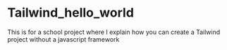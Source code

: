 # Tailwind_hello_world
This is for a school project where I explain how you can create a Tailwind project without a javascript framework

